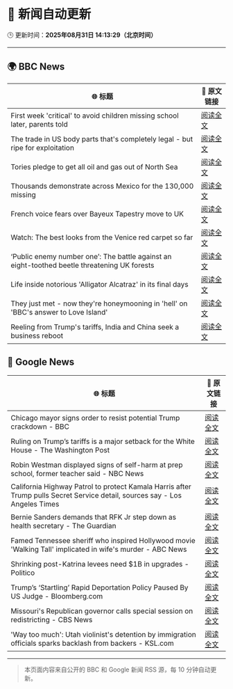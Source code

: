 # 🧠 新闻自动更新

🕒 更新时间：**2025年08月31日 14:13:29（北京时间）**

---

## 🌍 BBC News

| 🌐 标题 | 🔗 原文链接 |
|--------|-------------|
| First week 'critical' to avoid children missing school later, parents told | [阅读全文](https://www.bbc.com/news/articles/cg7jk3rr225o?at_medium=RSS&at_campaign=rss) |
| The trade in US body parts that's completely legal - but ripe for exploitation | [阅读全文](https://www.bbc.com/news/articles/ce83r56xwj7o?at_medium=RSS&at_campaign=rss) |
| Tories pledge to get all oil and gas out of North Sea | [阅读全文](https://www.bbc.com/news/articles/cp890n51684o?at_medium=RSS&at_campaign=rss) |
| Thousands demonstrate across Mexico for the 130,000 missing | [阅读全文](https://www.bbc.com/news/articles/ckg4rnr720yo?at_medium=RSS&at_campaign=rss) |
| French voice fears over Bayeux Tapestry move to UK | [阅读全文](https://www.bbc.com/news/articles/cev23vrzx0ro?at_medium=RSS&at_campaign=rss) |
| Watch: The best looks from the Venice red carpet so far | [阅读全文](https://www.bbc.com/news/videos/c9d0zz3145lo?at_medium=RSS&at_campaign=rss) |
| ‘Public enemy number one’: The battle against an eight-toothed beetle threatening UK forests | [阅读全文](https://www.bbc.com/news/articles/clyr8yml9rro?at_medium=RSS&at_campaign=rss) |
| Life inside notorious 'Alligator Alcatraz'  in its final days | [阅读全文](https://www.bbc.com/news/articles/cwy3zel0r3go?at_medium=RSS&at_campaign=rss) |
| They just met - now they're honeymooning in 'hell' on 'BBC's answer to Love Island' | [阅读全文](https://www.bbc.com/news/articles/c9870nzz50eo?at_medium=RSS&at_campaign=rss) |
| Reeling from Trump's tariffs, India and China seek a business reboot | [阅读全文](https://www.bbc.com/news/articles/c0mlen3grx7o?at_medium=RSS&at_campaign=rss) |

## 📰 Google News

| 🌐 标题 | 🔗 原文链接 |
|--------|-------------|
| Chicago mayor signs order to resist potential Trump crackdown - BBC | [阅读全文](https://news.google.com/rss/articles/CBMiWkFVX3lxTFBKdXhwRTFobDE1ejZZeHpkdU5UVElvSkFmQnJucGs1UjBUVktPZkJacjRPcjNaR2VpQkp0eXo2Q0d5MXJBYWJqdV83cGZ5TkpFOURmbE5UTFlYQdIBX0FVX3lxTFBsY0liYlN2a0Y1Mm5wbDV0eUR4NGdqcjN0YnJDdnhxempVcXdQa014MGxmVDJHeXh5bDFYeUc0Q1Y4bGpKR0ZxLXlZZHFPTUNULXV4dkQ1ckRHMnlIM0xB?oc=5) |
| Ruling on Trump’s tariffs is a major setback for the White House - The Washington Post | [阅读全文](https://news.google.com/rss/articles/CBMiiwFBVV95cUxQWVhrTFFKY1hzS1VoLUI5Tm9FRkFQZ1MxS2FEUVdmWGFhcFk0N1lVYjU0Y01vZG5wNmFLMjBuZXRrYnNFLWtLSUl4bHRXdTZmYzdpQjhqdVBqTlJrZEpMYm1za24tM2MwVTZfV2V5Vml5ekw2c091V2xIUlpwalJQcUl6UUhQZzRwQjhN?oc=5) |
| Robin Westman displayed signs of self-harm at prep school, former teacher said - NBC News | [阅读全文](https://news.google.com/rss/articles/CBMilgFBVV95cUxNaGxwQ21uR2FVZ0F5a1VCM3dDUVBmTVJ6YXJweDJEaDg3dkNPb21fSm56TnQwaGtTUHh6LUdhd2MxYmpqNVhPSUsxWm91U18xdmlGT256UEx2WUlmVXJVd2szNi10bGI4cHBsLTVWRUR6alhtOTZVbmtHMFhaQlR0SmtmRWtZdXpKWjJaZDVaVTg4emtCSnfSAVZBVV95cUxPYU8wRTk0MW9fNy1RYS1BVXF6QnBETHNyY2ZGaVBtb0QySnY4bHAtTEZHZnJra0p0NkdFTkV4WjRxU01GWWpaNFNLTGtRdTItTkp3eWtsZw?oc=5) |
| California Highway Patrol to protect Kamala Harris after Trump pulls Secret Service detail, sources say - Los Angeles Times | [阅读全文](https://news.google.com/rss/articles/CBMihwFBVV95cUxQSDNDVmxmWWk5dF85WUdoTkJSelBQdUhQLVFub0hBWXVfQlF6U3dDbzkzS2htdmJSMHlLdGIzUWV3dFJ5WXN0dWJZQlFuUzNMaHR1NkxNb1c5MVB2bmEycmN4c3lZRkZqaXpPRjZHUmM5WWI1UjZrLWlRbnJSaVo0SDZ0MG5FVWs?oc=5) |
| Bernie Sanders demands that RFK Jr step down as health secretary - The Guardian | [阅读全文](https://news.google.com/rss/articles/CBMiggFBVV95cUxQbURJVXhzaHhiVFhXYUs3Z0UyZ0xJbGthX3B4SHloTVlvZjVHV21PbThUVWxOcVB1MWl5N3B3TnB2dWN3ZWR6MWdXU04yX3hWcnhJQkhvelhfR2hnU3pxd2xBZTBremZWVG1QNmMxMzdWaVhnZnJkOVJNZk5KSGhXZHl3?oc=5) |
| Famed Tennessee sheriff who inspired Hollywood movie 'Walking Tall' implicated in wife's murder - ABC News | [阅读全文](https://news.google.com/rss/articles/CBMipgFBVV95cUxNc25GSWpXWkNmTVBLTW5FdG9KeVZ6TVA4b053VFBwMHB4bGxtazBZVTQ5akxQRWVSTVdwd1RKcjhhVjBGTERqTXJKSXkzbmdFQVlpSTZlRXVtQTZ6RENFMHd1aXIwN1NXbjY3YmVJQkpHLXJKMi1IUkc4Ti1fYVBNVU8yV0VKUXhWOHhnVWZ6ZGt0WlRoQkZ0WloxYWNBY2VteVJ0M3pR0gGrAUFVX3lxTFBxU1RCLV9EUUVSbzZoSnVQV0Z5YUQ1RG1CdTlpbGxqSk9EYWZtYkVQTlNHbVg1RUd2SGJRVVRNNi11dXZlV0I0eEhDdDVBS2VoYWF4RFVGazU0enQ3OXFxYzlhSE9vZlowdTBuVXV4QkpRVHFqWkNPTjFOT2lDZk9peVJMQl9saFhyallJOTd2Z0duZ25rLUpPeFBwMG55d0dHbVh4R18tR3BDUQ?oc=5) |
| Shrinking post-Katrina levees need $1B in upgrades - Politico | [阅读全文](https://news.google.com/rss/articles/CBMioAFBVV95cUxNSkFLTEVib3pmWEFuWDRKeVluQTJrSHhsLWlJcEpkcDRSWkhLcU1ISnlPa1V0RlZNVnQxa3lDVzJOMzZEaDR5VFcyV0V6RjNlUks0UHJWSWZOVldHSW9KMnloQzZ3TkdWdGJaWVdGSnZoZkFVMGwzZE8tOXhZcHdGS1RnUTBac1l1QTF6cDZXUW01T1pRWHVfNTB6TFM2alYx?oc=5) |
| Trump’s ‘Startling’ Rapid Deportation Policy Paused By US Judge - Bloomberg.com | [阅读全文](https://news.google.com/rss/articles/CBMisgFBVV95cUxQNTBqRW1Oek5SNzdSRm50VTgzd3RYcm5PaHFjMGpMVDU3ZzRTSllNRURiZm1GaXdxQTVRQmVYdXZCdUlxRTI4Q1NCZlJiVklHUlJfQVdWVDdfRVlUc1BSQWkzSE9tMkdFUGhZSjBmZ0o3Y1hwal9qT0xGUzJRSHo4WGRNcXphOUZzdXFYYjhSeDlYYndXbjNWNXAwUlZxVW5FQ2JreGFUYXpjRU5melRoZzVB?oc=5) |
| Missouri's Republican governor calls special session on redistricting - CBS News | [阅读全文](https://news.google.com/rss/articles/CBMingFBVV95cUxPSE9rT19NbFJXN0JnQzhqUThSQTJtUzhxakllakFRN3E5bFhxZEs0TUN4bGt0MzFIUDNVSTlxUktJQjRxR3llSUMxcVZ0T1ZXUUN4OTRjUTFmdHFjbk91MGlHdF9SYVhRejZJelNUS0V0X3RNYkVHMHhwaXlhUWFaTUYxcjhGQk9wQXpqS1lFUElIZzVySmIya0dYcF95Z9IBowFBVV95cUxPNl95SnduRlBnek14eFZtb05fNm05OXNFS2ctTlh3aFotZS1PaHVWVklHZDVkRzVQaEhTWWljMzgzSFRoeHNlNGhmR0xweko0clFGeGdFUnNPc2ZSSnJCZ05xVUhqRWZoeWNqREZTTnNOSFdIelVfRHliLWZMcVYwUzlGMm1uazgwNVVTcW1WaVFHR29IM0hqblFxTUJ2NTVxZ3B3?oc=5) |
| 'Way too much': Utah violinist's detention by immigration officials sparks backlash from backers - KSL.com | [阅读全文](https://news.google.com/rss/articles/CBMiyAFBVV95cUxPbmdoaXpjQ3ZwZGNXRWVYLTRjOXpnaVdZOF9ub3o5R0JRZmpCMjVGNXVXVVdiMGZsRDJaR0c4TFRidW9ObFNJcl91dUdRNUVxVEgzV1hUdV9kbWU3bTNoOFNZRlFoQ2ZLcmtZdk9vcDJxZmZsWFdQemJzQmNwNUFHeXJEZGIzMjNPVHk0NGhld3JqVF9yYjlnUDdLMDBaRFBkQVBPaXo2dGo1OGZmTnpiMDJ1N0txSzVNb3Y0MkVjUmdBb3E0V3lwdg?oc=5) |

---
> 本页面内容来自公开的 BBC 和 Google 新闻 RSS 源，每 10 分钟自动更新。